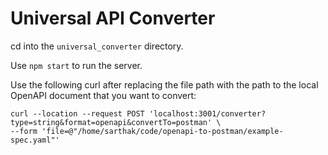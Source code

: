 # Universal API Converter

cd into the ```universal_converter``` directory.

Use ```npm start``` to run the server.

Use the following curl after replacing the file path with the path to the local OpenAPI document that you want to convert:

```
curl --location --request POST 'localhost:3001/converter?type=string&format=openapi&convertTo=postman' \
--form 'file=@"/home/sarthak/code/openapi-to-postman/example-spec.yaml"'
```
